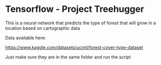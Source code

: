 # Tensorflow - Project Treehugger

This is a neural network that predicts the type of forest that will grow in a location based on cartographic data

Data available here:

https://www.kaggle.com/datasets/uciml/forest-cover-type-dataset

Just make sure they are in the same folder and run the script
